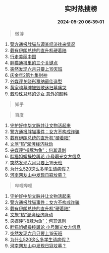 <div align="center"><h2>实时热搜榜</h2><h4>2024-05-20 06:39:01</h4></div>

> 微博  

1. [警方通报胖猫与谭某经济往来情况](https://s.weibo.com/weibo?q=%23%E8%AD%A6%E6%96%B9%E9%80%9A%E6%8A%A5%E8%83%96%E7%8C%AB%E4%B8%8E%E8%B0%AD%E6%9F%90%E7%BB%8F%E6%B5%8E%E5%BE%80%E6%9D%A5%E6%83%85%E5%86%B5%23&t=31&band_rank=1&Refer=top)<br />
2. [载有伊朗总统的直升机硬着陆](https://s.weibo.com/weibo?q=%23%E8%BD%BD%E6%9C%89%E4%BC%8A%E6%9C%97%E6%80%BB%E7%BB%9F%E7%9A%84%E7%9B%B4%E5%8D%87%E6%9C%BA%E7%A1%AC%E7%9D%80%E9%99%86%23&t=31&band_rank=2&Refer=top)<br />
3. [行走美丽中国](https://s.weibo.com/weibo?q=%23%E8%A1%8C%E8%B5%B0%E7%BE%8E%E4%B8%BD%E4%B8%AD%E5%9B%BD%23&t=31&band_rank=3&Refer=top)<br />
4. [胖猫通报里的三个关键点](https://s.weibo.com/weibo?q=%23%E8%83%96%E7%8C%AB%E9%80%9A%E6%8A%A5%E9%87%8C%E7%9A%84%E4%B8%89%E4%B8%AA%E5%85%B3%E9%94%AE%E7%82%B9%23&t=31&band_rank=4&Refer=top)<br />
5. [突然发现六月只要上19天班](https://s.weibo.com/weibo?q=%23%E7%AA%81%E7%84%B6%E5%8F%91%E7%8E%B0%E5%85%AD%E6%9C%88%E5%8F%AA%E8%A6%81%E4%B8%8A19%E5%A4%A9%E7%8F%AD%23&t=31&band_rank=5&Refer=top)<br />
6. [庆余年2第九集封神](https://s.weibo.com/weibo?q=%23%E5%BA%86%E4%BD%99%E5%B9%B42%E7%AC%AC%E4%B9%9D%E9%9B%86%E5%B0%81%E7%A5%9E%23&t=31&band_rank=6&Refer=top)<br />
7. [外媒评关晓彤戛纳最佳造型](https://s.weibo.com/weibo?q=%23%E5%A4%96%E5%AA%92%E8%AF%84%E5%85%B3%E6%99%93%E5%BD%A4%E6%88%9B%E7%BA%B3%E6%9C%80%E4%BD%B3%E9%80%A0%E5%9E%8B%23&t=31&band_rank=7&Refer=top)<br />
8. [黄家驹墓碑被毁歌迷扫墓痛哭](https://s.weibo.com/weibo?q=%23%E9%BB%84%E5%AE%B6%E9%A9%B9%E5%A2%93%E7%A2%91%E8%A2%AB%E6%AF%81%E6%AD%8C%E8%BF%B7%E6%89%AB%E5%A2%93%E7%97%9B%E5%93%AD%23&t=31&band_rank=8&Refer=top)<br />
9. [戴珍珠耳环的少女 意外的颜料](https://s.weibo.com/weibo?q=%E6%88%B4%E7%8F%8D%E7%8F%A0%E8%80%B3%E7%8E%AF%E7%9A%84%E5%B0%91%E5%A5%B3%20%E6%84%8F%E5%A4%96%E7%9A%84%E9%A2%9C%E6%96%99&t=31&band_rank=9&Refer=top)<br />

> 知乎  


> 百度  

1. [守护好中华文脉并让文物活起来](https://www.baidu.com/s?wd=%E5%AE%88%E6%8A%A4%E5%A5%BD%E4%B8%AD%E5%8D%8E%E6%96%87%E8%84%89%E5%B9%B6%E8%AE%A9%E6%96%87%E7%89%A9%E6%B4%BB%E8%B5%B7%E6%9D%A5&sa=fyb_news&rsv_dl=fyb_news)<br />
2. [警方通报胖猫事件：女方不构成诈骗](https://www.baidu.com/s?wd=%E8%AD%A6%E6%96%B9%E9%80%9A%E6%8A%A5%E8%83%96%E7%8C%AB%E4%BA%8B%E4%BB%B6%EF%BC%9A%E5%A5%B3%E6%96%B9%E4%B8%8D%E6%9E%84%E6%88%90%E8%AF%88%E9%AA%97&sa=fyb_news&rsv_dl=fyb_news)<br />
3. [载有伊朗总统的直升机“硬着陆”](https://www.baidu.com/s?wd=%E8%BD%BD%E6%9C%89%E4%BC%8A%E6%9C%97%E6%80%BB%E7%BB%9F%E7%9A%84%E7%9B%B4%E5%8D%87%E6%9C%BA%E2%80%9C%E7%A1%AC%E7%9D%80%E9%99%86%E2%80%9D&sa=fyb_news&rsv_dl=fyb_news)<br />
4. [文旅“热”澎湃经济脉动](https://www.baidu.com/s?wd=%E6%96%87%E6%97%85%E2%80%9C%E7%83%AD%E2%80%9D%E6%BE%8E%E6%B9%83%E7%BB%8F%E6%B5%8E%E8%84%89%E5%8A%A8&sa=fyb_news&rsv_dl=fyb_news)<br />
5. [央媒评“指豚为鱼”：何其讽刺](https://www.baidu.com/s?wd=%E5%A4%AE%E5%AA%92%E8%AF%84%E2%80%9C%E6%8C%87%E8%B1%9A%E4%B8%BA%E9%B1%BC%E2%80%9D%EF%BC%9A%E4%BD%95%E5%85%B6%E8%AE%BD%E5%88%BA&sa=fyb_news&rsv_dl=fyb_news)<br />
6. [胖猫姐姐操控舆论 小号曝光女方信息](https://www.baidu.com/s?wd=%E8%83%96%E7%8C%AB%E5%A7%90%E5%A7%90%E6%93%8D%E6%8E%A7%E8%88%86%E8%AE%BA+%E5%B0%8F%E5%8F%B7%E6%9B%9D%E5%85%89%E5%A5%B3%E6%96%B9%E4%BF%A1%E6%81%AF&sa=fyb_news&rsv_dl=fyb_news)<br />
7. [突然发现六月只要上19天班](https://www.baidu.com/s?wd=%E7%AA%81%E7%84%B6%E5%8F%91%E7%8E%B0%E5%85%AD%E6%9C%88%E5%8F%AA%E8%A6%81%E4%B8%8A19%E5%A4%A9%E7%8F%AD&sa=fyb_news&rsv_dl=fyb_news)<br />
8. [为什么520这么多学生请病假？](https://www.baidu.com/s?wd=%E4%B8%BA%E4%BB%80%E4%B9%88520%E8%BF%99%E4%B9%88%E5%A4%9A%E5%AD%A6%E7%94%9F%E8%AF%B7%E7%97%85%E5%81%87%EF%BC%9F&sa=fyb_news&rsv_dl=fyb_news)<br />
9. [河南网友山中发现日寇坟墓？](https://www.baidu.com/s?wd=%E6%B2%B3%E5%8D%97%E7%BD%91%E5%8F%8B%E5%B1%B1%E4%B8%AD%E5%8F%91%E7%8E%B0%E6%97%A5%E5%AF%87%E5%9D%9F%E5%A2%93%EF%BC%9F&sa=fyb_news&rsv_dl=fyb_news)<br />

> 哔哩哔哩  

1. [守护好中华文脉并让文物活起来](https://www.baidu.com/s?wd=%E5%AE%88%E6%8A%A4%E5%A5%BD%E4%B8%AD%E5%8D%8E%E6%96%87%E8%84%89%E5%B9%B6%E8%AE%A9%E6%96%87%E7%89%A9%E6%B4%BB%E8%B5%B7%E6%9D%A5&sa=fyb_news&rsv_dl=fyb_news)<br />
2. [警方通报胖猫事件：女方不构成诈骗](https://www.baidu.com/s?wd=%E8%AD%A6%E6%96%B9%E9%80%9A%E6%8A%A5%E8%83%96%E7%8C%AB%E4%BA%8B%E4%BB%B6%EF%BC%9A%E5%A5%B3%E6%96%B9%E4%B8%8D%E6%9E%84%E6%88%90%E8%AF%88%E9%AA%97&sa=fyb_news&rsv_dl=fyb_news)<br />
3. [载有伊朗总统的直升机“硬着陆”](https://www.baidu.com/s?wd=%E8%BD%BD%E6%9C%89%E4%BC%8A%E6%9C%97%E6%80%BB%E7%BB%9F%E7%9A%84%E7%9B%B4%E5%8D%87%E6%9C%BA%E2%80%9C%E7%A1%AC%E7%9D%80%E9%99%86%E2%80%9D&sa=fyb_news&rsv_dl=fyb_news)<br />
4. [文旅“热”澎湃经济脉动](https://www.baidu.com/s?wd=%E6%96%87%E6%97%85%E2%80%9C%E7%83%AD%E2%80%9D%E6%BE%8E%E6%B9%83%E7%BB%8F%E6%B5%8E%E8%84%89%E5%8A%A8&sa=fyb_news&rsv_dl=fyb_news)<br />
5. [央媒评“指豚为鱼”：何其讽刺](https://www.baidu.com/s?wd=%E5%A4%AE%E5%AA%92%E8%AF%84%E2%80%9C%E6%8C%87%E8%B1%9A%E4%B8%BA%E9%B1%BC%E2%80%9D%EF%BC%9A%E4%BD%95%E5%85%B6%E8%AE%BD%E5%88%BA&sa=fyb_news&rsv_dl=fyb_news)<br />
6. [胖猫姐姐操控舆论 小号曝光女方信息](https://www.baidu.com/s?wd=%E8%83%96%E7%8C%AB%E5%A7%90%E5%A7%90%E6%93%8D%E6%8E%A7%E8%88%86%E8%AE%BA+%E5%B0%8F%E5%8F%B7%E6%9B%9D%E5%85%89%E5%A5%B3%E6%96%B9%E4%BF%A1%E6%81%AF&sa=fyb_news&rsv_dl=fyb_news)<br />
7. [突然发现六月只要上19天班](https://www.baidu.com/s?wd=%E7%AA%81%E7%84%B6%E5%8F%91%E7%8E%B0%E5%85%AD%E6%9C%88%E5%8F%AA%E8%A6%81%E4%B8%8A19%E5%A4%A9%E7%8F%AD&sa=fyb_news&rsv_dl=fyb_news)<br />
8. [为什么520这么多学生请病假？](https://www.baidu.com/s?wd=%E4%B8%BA%E4%BB%80%E4%B9%88520%E8%BF%99%E4%B9%88%E5%A4%9A%E5%AD%A6%E7%94%9F%E8%AF%B7%E7%97%85%E5%81%87%EF%BC%9F&sa=fyb_news&rsv_dl=fyb_news)<br />
9. [河南网友山中发现日寇坟墓？](https://www.baidu.com/s?wd=%E6%B2%B3%E5%8D%97%E7%BD%91%E5%8F%8B%E5%B1%B1%E4%B8%AD%E5%8F%91%E7%8E%B0%E6%97%A5%E5%AF%87%E5%9D%9F%E5%A2%93%EF%BC%9F&sa=fyb_news&rsv_dl=fyb_news)<br />
